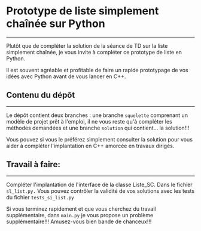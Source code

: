 # Prototype de liste simplement chaînée sur Python
___

Plutôt que de compléter la solution de la séance de TD sur la liste simplement chaînée, je vous invite à compléter ce
prototype de liste en Python.

Il est souvent agréable et profitable de faire un rapide prototypage de vos idées avec Python avant de vous lancer
en C++.

## Contenu du dépôt
___

Le dépôt contient deux branches : une branche ````squelette```` comprenant un modèle de projet prêt à l'emploi, il ne vous reste 
qu'à compléter les méthodes demandées et une branche ```solution``` qui contient...  la solution!!!

Vous pouvez si vous le préférez simplement consulter la solution pour vous aider à compléter l'implantation en C++ amorcée
en travaux dirigés.  

## Travail à faire:
____
Compléter l'implantation de l'interface de la classe Liste_SC. Dans le fichier ```sl_list.py.``` Vous pouvez contrôler
la validité de vos solutions avec les tests du fichier ```tests_si_list.py```

Si vous terminez rapidement et que vous cherchez du travail supplémentaire, dans ```main.py``` je vous propose un problème 
supplémentaire!!! Amusez-vous bien bande de chanceux!!!